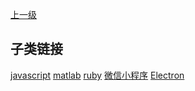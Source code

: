 [上一级](../)

## 子类链接
[javascript](/programmingLanguage/javascript) [matlab](/programmingLanguage/matlab) [ruby](/programmingLanguage/ruby) [微信小程序](/programmingLanguage/wechat) [Electron](/programmingLanguage/electron) 
